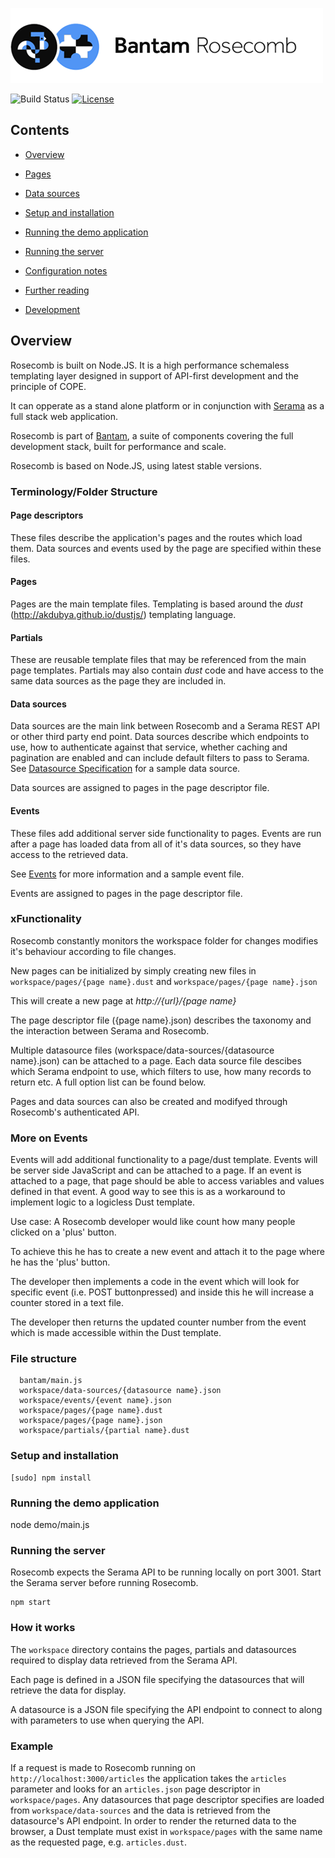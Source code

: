 ![Rosecomb](rosecomb.png)

![Build Status](http://img.shields.io/badge/Release-0.1.2_Beta-green.svg?style=flat-square)&nbsp;[![License](http://img.shields.io/:License-MIT-blue.svg?style=flat-square)](http://dadi.mit-license.org)

## Contents

* [Overview](#overview)
* [Pages](docs/page_specification.md) 
* [Data sources](docs/datasource_specification.md) 
* [Setup and installation](#setup-and-installation)
* [Running the demo application](#running-the-demo-application)
* [Running the server](#running-the-server)

* [Configuration notes](#configuration-notes)
* [Further reading](#further-reading)
* [Development](#development)


## Overview

Rosecomb is built on Node.JS. It is a high performance schemaless templating layer designed in support of API-first development and the principle of COPE.

It can opperate as a stand alone platform or in conjunction with [Serama](https://github.com/bantam-framework/serama) as a full stack web application.

Rosecomb is part of [Bantam](https://github.com/bantam-framework/), a suite of components covering the full development stack, built for performance and scale.

Rosecomb is based on Node.JS, using latest stable versions.

### Terminology/Folder Structure

#### Page descriptors
These files describe the application's pages and the routes which load them. Data sources and events used by the page are specified within these files.

#### Pages
Pages are the main template files. Templating is based around the *dust* (http://akdubya.github.io/dustjs/) templating language.

#### Partials
These are reusable template files that may be referenced from the main page templates. Partials may also contain *dust* code and have access to the same data sources as the page they are included in.

#### Data sources
Data sources are the main link between Rosecomb and a Serama REST API or other third party end point. Data sources describe which endpoints to use, how to authenticate against that service, whether caching and pagination are enabled and can include default filters to pass to Serama. See [Datasource Specification](datasource_specification.md) for a sample data source.

Data sources are assigned to pages in the page descriptor file.

#### Events
These files add additional server side functionality to pages. Events are run after a page has loaded data from all of it's data sources, so they have access to the retrieved data.

See [Events](events.md) for more information and a sample event file.

Events are assigned to pages in the page descriptor file.

### xFunctionality

Rosecomb constantly monitors the workspace folder for changes modifies it's behaviour according to file changes.

New pages can be initialized by simply creating new files in `workspace/pages/{page name}.dust` and `workspace/pages/{page name}.json`

This will create a new page at *http://{url}/{page name}*

    
The page descriptor file ({page name}.json) describes the taxonomy and the interaction between Serama and Rosecomb.

Multiple datasource files (workspace/data-sources/{datasource name}.json) can be attached to a page. Each data source file descibes which Serama endpoint to use, which filters to use, how many records to return etc. A full option list can be found below.

Pages and data sources can also be created and modifyed through Rosecomb's authenticated API.

### More on Events

Events will add additional functionality to a page/dust template. Events will be server side JavaScript and can be attached to a page. If an event is attached to a page, that page should be able to access variables and values defined in that event. A good way to see this is as a workaround to implement logic to a logicless Dust template.

Use case:
A Rosecomb developer would like count how many people clicked on a 'plus' button.

To achieve this he has to create a new event and attach it to the page where he has the 'plus' button.

The developer then implements a code in the event which will look for specific event (i.e. POST buttonpressed) and inside this he will increase a counter stored in a text file.

The developer then returns the updated counter number from the event which is made accessible within the Dust template.

### File structure
```  
  bantam/main.js
  workspace/data-sources/{datasource name}.json
  workspace/events/{event name}.json
  workspace/pages/{page name}.dust
  workspace/pages/{page name}.json
  workspace/partials/{partial name}.dust
```

### Setup and installation

	[sudo] npm install

### Running the demo application


  node demo/main.js


### Running the server

Rosecomb expects the Serama API to be running locally on port 3001. Start the Serama server before running Rosecomb.

	npm start


### How it works

The `workspace` directory contains the pages, partials and datasources required to display data retrieved from the Serama API.

Each page is defined in a JSON file specifying the datasources that will retrieve the data for display.

A datasource is a JSON file specifying the API endpoint to connect to along with parameters to use when querying the API.

### Example

If a request is made to Rosecomb running on `http://localhost:3000/articles` the application takes the `articles` parameter and looks for an `articles.json` page descriptor in `workspace/pages`. Any datasources that page descriptor specifies are loaded from `workspace/data-sources` and the data is retrieved from the datasource's API endpoint. In order to render the returned data to the browser, a Dust template must exist in `workspace/pages` with the same name as the requested page, e.g. `articles.dust`.
